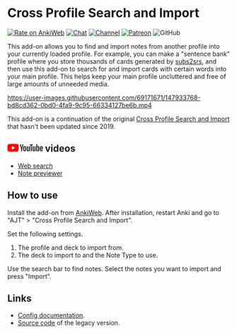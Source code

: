 # Cross Profile Search and Import

[![Rate on AnkiWeb](https://glutanimate.com/logos/ankiweb-rate.svg)](https://ankiweb.net/shared/info/1772763629)
[![Chat](https://img.shields.io/badge/chat-join-green)](https://tatsumoto-ren.github.io/blog/join-our-community.html)
[![Channel](https://shields.io/badge/channel-subscribe-blue?logo=telegram&color=3faee8)](https://t.me/ajatt_tools)
[![Patreon](https://img.shields.io/badge/patreon-support-orange)](https://www.patreon.com/bePatron?u=43555128)
![GitHub](https://img.shields.io/github/license/Ajatt-Tools/cropro)

This add-on allows you to find and import notes from another profile into your currently loaded profile.
For example, you can make a "sentence bank" profile where you store thousands of cards generated by
[subs2srs](https://aur.archlinux.org/packages/?K=subs2srs),
and then use this add-on to search for and import cards with certain words into your main profile.
This helps keep your main profile uncluttered and free of large amounts of unneeded media.

https://user-images.githubusercontent.com/69171671/147933768-bd8cd362-0bd0-4fa9-9c95-66334127be6b.mp4

This add-on is a continuation of the original
[Cross Profile Search and Import](https://ankiweb.net/shared/info/310394744)
that hasn't been updated since 2019.

## ![youtube](https://raw.githubusercontent.com/Ajatt-Tools/BrowserPlayButton/main/.github/youtube_logo.webp) videos

* [Web search](https://www.youtube.com/watch?v=Kx0ydJPB84Q)
* [Note previewer](https://www.youtube.com/watch?v=9eM4KdVuVHc)

## How to use

Install the add-on from [AnkiWeb](https://ankiweb.net/shared/info/1772763629).
After installation, restart Anki and go to "AJT" > "Cross Profile Search and Import".

Set the following settings.

1) The profile and deck to import from.
3) The deck to import to and the Note Type to use.

Use the search bar to find notes.
Select the notes you want to import and press "Import".

## Links

* [Config documentation](config.md).
* [Source code](https://github.com/rsimmons/anki-cropro) of the legacy version.
